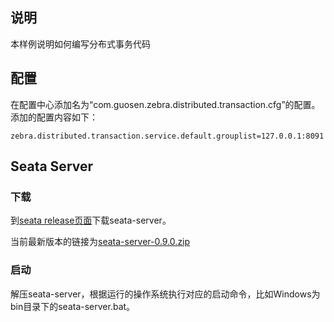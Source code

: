 ## 说明

本样例说明如何编写分布式事务代码

## 配置

在配置中心添加名为“com.guosen.zebra.distributed.transaction.cfg”的配置。
添加的配置内容如下：

```properties
zebra.distributed.transaction.service.default.grouplist=127.0.0.1:8091
```

## Seata Server

### 下载
到[seata release页面](https://github.com/seata/seata/releases)下载seata-server。

当前最新版本的链接为[seata-server-0.9.0.zip](https://github.com/seata/seata/releases/download/v0.9.0/seata-server-0.9.0.zip)

### 启动

解压seata-server，根据运行的操作系统执行对应的启动命令，比如Windows为bin目录下的seata-server.bat。
